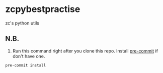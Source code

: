 # zcpybestpractise
zc's python utils

## N.B.
1. Run this command right after you clone this repo. Install [pre-commit](https://pre-commit.com/#installation) if don't have one.
```
pre-commit install
```
